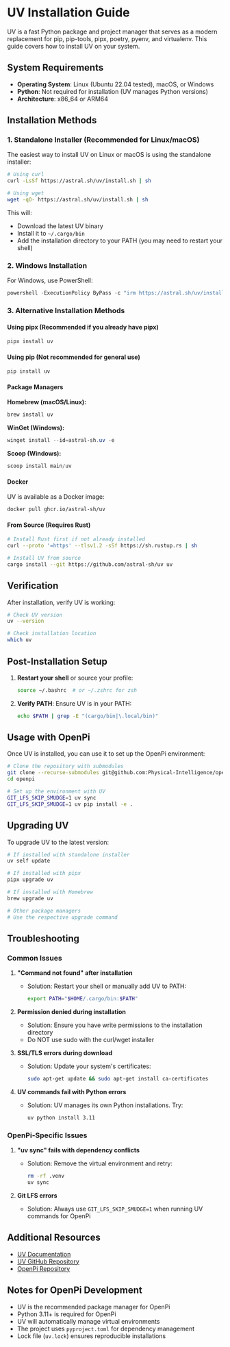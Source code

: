 # UV Installation Guide

UV is a fast Python package and project manager that serves as a modern replacement for pip, pip-tools, pipx, poetry, pyenv, and virtualenv. This guide covers how to install UV on your system.

## System Requirements

- **Operating System**: Linux (Ubuntu 22.04 tested), macOS, or Windows
- **Python**: Not required for installation (UV manages Python versions)
- **Architecture**: x86_64 or ARM64

## Installation Methods

### 1. Standalone Installer (Recommended for Linux/macOS)

The easiest way to install UV on Linux or macOS is using the standalone installer:

```bash
# Using curl
curl -LsSf https://astral.sh/uv/install.sh | sh

# Using wget
wget -qO- https://astral.sh/uv/install.sh | sh
```

This will:
- Download the latest UV binary
- Install it to `~/.cargo/bin`
- Add the installation directory to your PATH (you may need to restart your shell)

### 2. Windows Installation

For Windows, use PowerShell:

```powershell
powershell -ExecutionPolicy ByPass -c "irm https://astral.sh/uv/install.ps1 | iex"
```

### 3. Alternative Installation Methods

#### Using pipx (Recommended if you already have pipx)
```bash
pipx install uv
```

#### Using pip (Not recommended for general use)
```bash
pip install uv
```

#### Package Managers

**Homebrew (macOS/Linux):**
```bash
brew install uv
```

**WinGet (Windows):**
```powershell
winget install --id=astral-sh.uv -e
```

**Scoop (Windows):**
```powershell
scoop install main/uv
```

#### Docker
UV is available as a Docker image:
```bash
docker pull ghcr.io/astral-sh/uv
```

#### From Source (Requires Rust)
```bash
# Install Rust first if not already installed
curl --proto '=https' --tlsv1.2 -sSf https://sh.rustup.rs | sh

# Install UV from source
cargo install --git https://github.com/astral-sh/uv uv
```

## Verification

After installation, verify UV is working:

```bash
# Check UV version
uv --version

# Check installation location
which uv
```

## Post-Installation Setup

1. **Restart your shell** or source your profile:
   ```bash
   source ~/.bashrc  # or ~/.zshrc for zsh
   ```

2. **Verify PATH**: Ensure UV is in your PATH:
   ```bash
   echo $PATH | grep -E "(cargo/bin|\.local/bin)"
   ```

## Usage with OpenPi

Once UV is installed, you can use it to set up the OpenPi environment:

```bash
# Clone the repository with submodules
git clone --recurse-submodules git@github.com:Physical-Intelligence/openpi.git
cd openpi

# Set up the environment with UV
GIT_LFS_SKIP_SMUDGE=1 uv sync
GIT_LFS_SKIP_SMUDGE=1 uv pip install -e .
```

## Upgrading UV

To upgrade UV to the latest version:

```bash
# If installed with standalone installer
uv self update

# If installed with pipx
pipx upgrade uv

# If installed with Homebrew
brew upgrade uv

# Other package managers
# Use the respective upgrade command
```

## Troubleshooting

### Common Issues

1. **"Command not found" after installation**
   - Solution: Restart your shell or manually add UV to PATH:
     ```bash
     export PATH="$HOME/.cargo/bin:$PATH"
     ```

2. **Permission denied during installation**
   - Solution: Ensure you have write permissions to the installation directory
   - Do NOT use sudo with the curl/wget installer

3. **SSL/TLS errors during download**
   - Solution: Update your system's certificates:
     ```bash
     sudo apt-get update && sudo apt-get install ca-certificates
     ```

4. **UV commands fail with Python errors**
   - Solution: UV manages its own Python installations. Try:
     ```bash
     uv python install 3.11
     ```

### OpenPi-Specific Issues

1. **"uv sync" fails with dependency conflicts**
   - Solution: Remove the virtual environment and retry:
     ```bash
     rm -rf .venv
     uv sync
     ```

2. **Git LFS errors**
   - Solution: Always use `GIT_LFS_SKIP_SMUDGE=1` when running UV commands for OpenPi

## Additional Resources

- [UV Documentation](https://docs.astral.sh/uv/)
- [UV GitHub Repository](https://github.com/astral-sh/uv)
- [OpenPi Repository](https://github.com/Physical-Intelligence/openpi)

## Notes for OpenPi Development

- UV is the recommended package manager for OpenPi
- Python 3.11+ is required for OpenPi
- UV will automatically manage virtual environments
- The project uses `pyproject.toml` for dependency management
- Lock file (`uv.lock`) ensures reproducible installations